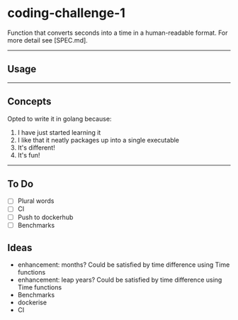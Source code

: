 # coding-challenge-1

Function that converts seconds into a time in a human-readable format. For more detail see [SPEC.md].

---

## Usage 

---

## Concepts 

Opted to write it in golang because:

1. I have just started learning it
2. I like that it neatly packages up into a single executable
3. It's different!
4. It's fun!

---

## To Do 

- [ ] Plural words 
- [ ] CI
- [ ] Push to dockerhub 
- [ ] Benchmarks 

## Ideas

- enhancement: months? Could be satisfied by time difference using Time functions
- enhancement: leap years? Could be satisfied by time difference using Time functions
- Benchmarks
- dockerise
- CI
